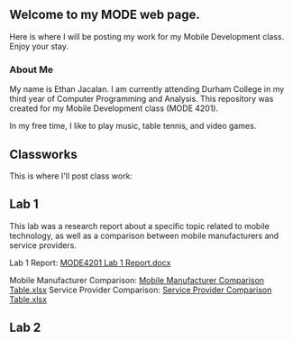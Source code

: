 ## Welcome to my MODE web page.

Here is where I will be posting my work for my Mobile Development class. Enjoy your stay.

### About Me

My name is Ethan Jacalan. I am currently attending Durham College in my third year of Computer Programming and Analysis. This repository was created for my Mobile Development class (MODE 4201).

In my free time, I like to play music, table tennis, and video games.


## Classworks

This is where I'll post class work:

## Lab 1

This lab was a research report about a specific topic related to mobile technology, as well as a comparison between mobile manufacturers and service providers.

Lab 1 Report: [MODE4201 Lab 1 Report.docx](https://github.com/isan150/MODE-Projects/files/7239513/MODE4201.Lab.1.Report.docx)

Mobile Manufacturer Comparison: [Mobile Manufacturer Comparison Table.xlsx](https://github.com/isan150/MODE-Projects/files/7239514/Mobile.Manufacturer.Comparison.Table.xlsx)
Service Provider Comparison: [Service Provider Comparison Table.xlsx](https://github.com/isan150/MODE-Projects/files/7239516/Service.Provider.Comparison.Table.xlsx)


## Lab 2
